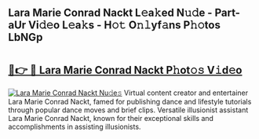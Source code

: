 ## Lara Marie Conrad Nackt L𝚎a𝚔ed N𝚞𝚍e - Part-aUr Vi𝚍𝚎o L𝚎a𝚔s - H𝚘𝚝 O𝚗𝚕yf𝚊ns P𝚑𝚘tos LbNGp

# <h2><a href="http://kfb7hqc.oniu.top/?m=Lara+Marie+Conrad+Nackt">🔗👉 🔴 Lara Marie Conrad Nackt P𝚑ot𝚘𝚜 V𝚒d𝚎o</a></h2>

[![Lara Marie Conrad Nackt Nu𝚍e𝚜](https://i.imgur.com/0qMVB7G.gif)](http://kfb7hqc.oniu.top/?m=Lara+Marie+Conrad+Nackt)
Virtual content creator and entertainer Lara Marie Conrad Nackt, famed for publishing dance and lifestyle tutorials through popular dance moves and brief clips. Versatile illusionist assistant Lara Marie Conrad Nackt, known for their exceptional skills and accomplishments in assisting illusionists.  
